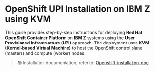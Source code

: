 # OpenShift UPI Installation on IBM Z using KVM

This guide provides step-by-step instructions for deploying **Red Hat OpenShift Container Platform** on **IBM Z** systems using the **User Provisioned Infrastructure (UPI)** approach. The deployment uses **KVM (Kernel-based Virtual Machine)** to host the OpenShift control plane (masters) and compute (worker) nodes.

> 📚 Installation documentation, refer to: [Openshift-installation-doc](https://akshaysiv.github.io/Openshift-doc/)



